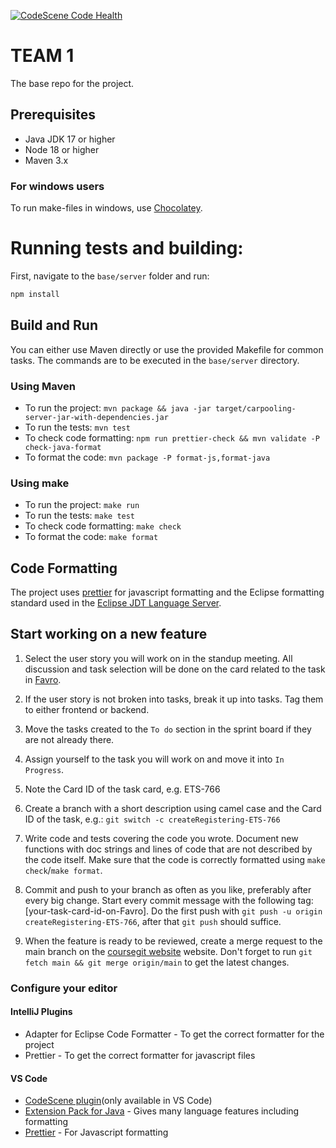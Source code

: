 [![CodeScene Code Health](https://codescene.cs.lth.se/4/status-badges/code-health)](https://codescene.cs.lth.se/4/analyses/latest)

# TEAM 1

The base repo for the project.

## Prerequisites

- Java JDK 17 or higher
- Node 18 or higher
- Maven 3.x

### For windows users

To run make-files in windows, use [Chocolatey](https://chocolatey.org/install).

# Running tests and building:

First, navigate to the `base/server` folder and run:

```bash
npm install
```

## Build and Run

You can either use Maven directly or use the provided Makefile for common tasks. The commands are
to be executed in the `base/server` directory.

### Using Maven

- To run the project: `mvn package && java -jar target/carpooling-server-jar-with-dependencies.jar`
- To run the tests: `mvn test`
- To check code formatting: `npm run prettier-check && mvn validate -P check-java-format`
- To format the code: `mvn package -P format-js,format-java`

### Using make

- To run the project: `make run`
- To run the tests: `make test`
- To check code formatting: `make check`
- To format the code: `make format`

## Code Formatting

The project uses [prettier](https://prettier.io/) for javascript formatting and the Eclipse
formatting standard used in the [Eclipse JDT Language Server](https://github.com/eclipse-jdtls/eclipse.jdt.ls).

## Start working on a new feature

1. Select the user story you will work on in the standup meeting. All discussion and task selection will be done on the card related to the task in [Favro](https://favro.com/organization/b33ec59bd1d4f62903322255/acf3cab4a8408b670a0257cc).

2. If the user story is not broken into tasks, break it up into tasks. Tag them to either frontend or backend.

3. Move the tasks created to the `To do` section in the sprint board if they are not already there.

4. Assign yourself to the task you will work on and move it into `In Progress`.

5. Note the Card ID of the task card, e.g. ETS-766

6. Create a branch with a short description using camel case and the Card ID of the task, e.g.: `git switch -c createRegistering-ETS-766`

7. Write code and tests covering the code you wrote. Document new functions with doc strings and lines of code that are not described by the code itself. Make sure that the code is correctly formatted using `make check`/`make format`.

8. Commit and push to your branch as often as you like, preferably after every big change. Start every commit message with the following tag: \[your-task-card-id-on-Favro\]. Do the first push with `git push -u origin createRegistering-ETS-766`, after that `git push` should suffice.

9. When the feature is ready to be reviewed, create a merge request to the main branch on the [coursegit website](https://coursegit.cs.lth.se/etsn05/team-1-2023/-/branches) website. Don't forget to run `git fetch main && git merge origin/main` to get the latest changes.

### Configure your editor

#### IntelliJ Plugins

- Adapter for Eclipse Code Formatter - To get the correct formatter for the project
- Prettier - To get the correct formatter for javascript files

#### VS Code

- [CodeScene plugin](https://marketplace.visualstudio.com/items?itemName=CodeScene.codescene-vscode)(only available in VS Code)
- [Extension Pack for Java](https://marketplace.visualstudio.com/items?itemName=vscjava.vscode-java-pack) - Gives many language features including formatting
- [Prettier](https://marketplace.visualstudio.com/items?itemName=esbenp.prettier-vscode) - For Javascript formatting
